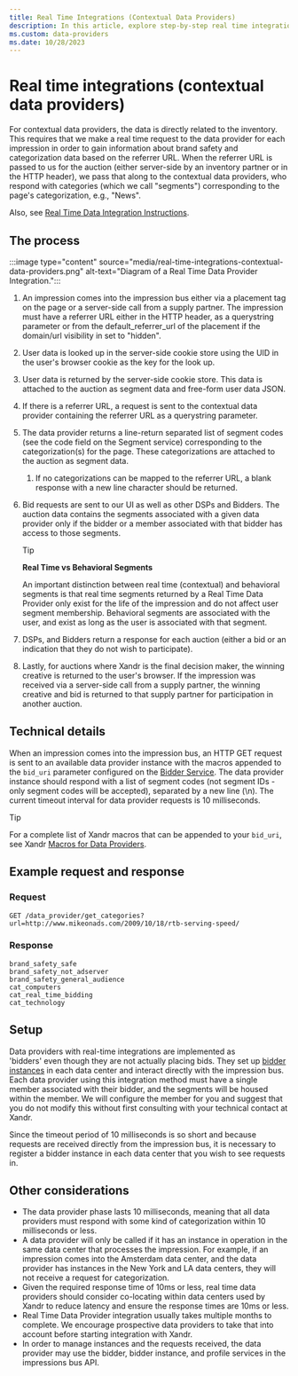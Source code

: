 ```yaml
---
title: Real Time Integrations (Contextual Data Providers)
description: In this article, explore step-by-step real time integration instructions about contextual data providers with a detailed set of examples.
ms.custom: data-providers
ms.date: 10/28/2023
---
```


# Real time integrations (contextual data providers)

For contextual data providers, the data is directly related to the inventory. This requires that we make a real time request to the data
provider for each impression in order to gain information about brand safety and categorization data based on the referrer URL. When the
referrer URL is passed to us for the auction (either server-side by an inventory partner or in the HTTP header), we pass that along to the
contextual data providers, who respond with categories (which we call "segments") corresponding to the page's categorization, e.g., "News".

Also, see [Real Time Data Integration Instructions](real-time-data-integration-instructions.md).

## The process

:::image type="content" source="media/real-time-integrations-contextual-data-providers.png" alt-text="Diagram of a Real Time Data Provider Integration.":::

1. An impression comes into the impression bus either via a placement tag on the page or a server-side call from a supply partner. The
    impression must have a referrer URL either in the HTTP header, as a querystring parameter or from the default_referrer_url of the
    placement if the domain/url visibility in set to "hidden".
1. User data is looked up in the server-side cookie store using the UID in the user's browser cookie as the key for the look up.
1. User data is returned by the server-side cookie store. This data is attached to the auction as segment data and free-form user data JSON.
1. If there is a referrer URL, a request is sent to the contextual data provider containing the referrer URL as a querystring parameter.
1. The data provider returns a line-return separated list of segment codes (see the code field on the Segment service) corresponding to the categorization(s) for the page. These categorizations are attached to the auction as segment data.
    1. If no categorizations can be mapped to the referrer URL, a blank response with a new line character should be returned.
1. Bid requests are sent to our UI as well as other DSPs and Bidders. The auction data contains the segments associated with a given data provider only if the bidder or a member associated with that bidder has access to those segments.

    > [!TIP]
    > **Real Time vs Behavioral Segments**
    >
    > An important distinction between real time (contextual) and behavioral segments is that real time segments returned by a Real Time Data Provider only exist for the life of the impression and do not affect user segment membership. Behavioral segments are associated with the user, and exist as long as the user is associated with that segment.

1. DSPs, and Bidders return a response for each auction (either a bid or an indication that they do not wish to participate).
1. Lastly, for auctions where Xandr is the final decision maker, the winning creative is returned to the user's browser. If the impression was received via a server-side call from a supply partner, the winning creative and bid is returned to that supply partner for participation in another auction.

## Technical details

When an impression comes into the impression bus, an HTTP GET request is sent to an available data provider instance with the macros appended to the `bid_uri` parameter configured on the [Bidder Service](../bidders/bidder-service.md). The data provider instance should respond with a list of segment codes (not segment IDs - only segment codes will be accepted), separated by a new line (\n). The current timeout interval for data provider requests is 10 milliseconds.

> [!TIP]
> For a complete list of Xandr macros that can be appended to your `bid_uri`, see Xandr [Macros for Data Providers](xandr-macros-for-data-providers.md).

## Example request and response

### Request

``` 
GET /data_provider/get_categories?url=http://www.mikeonads.com/2009/10/18/rtb-serving-speed/
```

### Response

``` 
brand_safety_safe
brand_safety_not_adserver
brand_safety_general_audience
cat_computers
cat_real_time_bidding
cat_technology
```

## Setup

Data providers with real-time integrations are implemented as 'bidders' even though they are not actually placing bids. They set up [bidder instances](../bidders/bidder-instance-service.md) in each data center and interact directly with the impression bus. Each data provider using this integration method must have a single member associated with their bidder, and the segments will be housed within the member. We will configure the member for you and suggest that you do not modify this without first consulting with your technical contact at Xandr.

Since the timeout period of 10 milliseconds is so short and because requests are received directly from the impression bus, it is necessary to register a bidder instance in each data center that you wish to see requests in.

## Other considerations

- The data provider phase lasts 10 milliseconds, meaning that all data providers must respond with some kind of categorization within 10
  milliseconds or less.
- A data provider will only be called if it has an instance in operation in the same data center that processes the impression. For example, if an impression comes into the Amsterdam data center, and the data provider has instances in the New York and LA data centers, they will not receive a request for categorization.
- Given the required response time of 10ms or less, real time data providers should consider co-locating within data centers used by Xandr to reduce latency and ensure the response times are 10ms or less.
- Real Time Data Provider integration usually takes multiple months to complete. We encourage prospective data providers to take that into account before starting integration with Xandr.
- In order to manage instances and the requests received, the data provider may use the bidder, bidder instance, and profile services in the impressions bus API.
